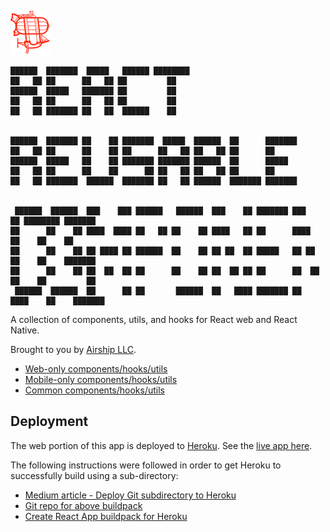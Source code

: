[![Airship LLC](./airship-logo.png)](https://teamairship.com/)

```
██████  ███████  █████   ██████ ████████                                                  
██   ██ ██      ██   ██ ██         ██                                                     
██████  █████   ███████ ██         ██                                                     
██   ██ ██      ██   ██ ██         ██                                                     
██   ██ ███████ ██   ██  ██████    ██                                                     
                                                                                          
                                                                                          
██████  ███████ ██    ██ ███████  █████  ██████  ██      ███████                          
██   ██ ██      ██    ██ ██      ██   ██ ██   ██ ██      ██                               
██████  █████   ██    ██ ███████ ███████ ██████  ██      █████                            
██   ██ ██      ██    ██      ██ ██   ██ ██   ██ ██      ██                               
██   ██ ███████  ██████  ███████ ██   ██ ██████  ███████ ███████                          
                                                                                          
                                                                                          
 ██████  ██████  ███    ███ ██████   ██████  ███    ██ ███████ ███    ██ ████████ ███████ 
██      ██    ██ ████  ████ ██   ██ ██    ██ ████   ██ ██      ████   ██    ██    ██      
██      ██    ██ ██ ████ ██ ██████  ██    ██ ██ ██  ██ █████   ██ ██  ██    ██    ███████ 
██      ██    ██ ██  ██  ██ ██      ██    ██ ██  ██ ██ ██      ██  ██ ██    ██         ██ 
 ██████  ██████  ██      ██ ██       ██████  ██   ████ ███████ ██   ████    ██    ███████ 
```

A collection of components, utils, and hooks for React web and React Native.

Brought to you by [Airship LLC](https://teamairship.com/).

- [Web-only components/hooks/utils](./web)
- [Mobile-only components/hooks/utils](./mobile)
- [Common components/hooks/utils](./common)

## Deployment

The web portion of this app is deployed to [Heroku](https://dashboard.heroku.com/apps/react-reusable-components). See the [live app here](https://react-reusable-components.herokuapp.com/).

The following instructions were followed in order to get Heroku to successfully build using a sub-directory:

- [Medium article - Deploy Git subdirectory to Heroku
](https://medium.com/@timanovsky/heroku-buildpack-to-support-deployment-from-subdirectory-e743c2c838dd)
- [Git repo for above buildpack](https://github.com/timanovsky/subdir-heroku-buildpack)
- [Create React App buildpack for Heroku](https://elements.heroku.com/buildpacks/mars/create-react-app-buildpack)
